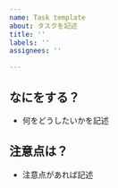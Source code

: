 ```yaml
---
name: Task template
about: タスクを記述
title: ''
labels: ''
assignees: ''

---
```


## なにをする？
- 何をどうしたいかを記述

## 注意点は？
- 注意点があれば記述
